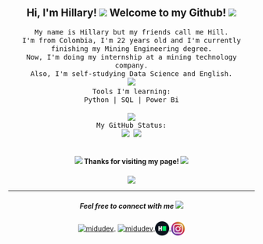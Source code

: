 <p align="center" width="300">
      <h2 align="center"> Hi, I'm Hillary! <img src="https://media.giphy.com/media/daU84afaTNkHoozNI4/giphy.gif" width="50"> Welcome to my Github!  <img src="https://media.giphy.com/media/Ts04d5yw9jJI4qBUFE/giphy.gif" width="30"> </h2>
</p>

<p align="center">
   <samp>
   My name is Hillary but my friends call me Hill. <br /> I'm from Colombia, I'm 22 years old and I'm currently finishing my Mining Engineering degree. <br /> Now, I'm doing my internship at a mining technology company.<br /> Also, I'm self-studying Data Science and English. <br />
    <img src="https://media4.giphy.com/media/1wptBhqkNgW3RwKz8g/giphy.gif?cid=790b76112eb5ec6ad7bcc5a383d48f468952f76d52283558&rid=giphy.gif&ct=s" width="60">
  <br> 
  Tools I'm learning:<br>
  Python | SQL | Power Bi<br><br>
   <img align="center" width="45" src="https://media3.giphy.com/media/ALMAOMdzibUWZtfdX7/200w.webp?cid=ecf05e4705rttzyh32ia75q7zsglq46q8j8ogojhs96w5hmr&rid=200w.webp&ct=s"/><br>
 My GitHub Status:<br>
 <img width="400" src="https://github-readme-stats.vercel.app/api?username=abloominghill&show_icons=true&title_color=262B37&icon_color=FF5757&text_color=262B37">
 <img width="335" src = "https://github-readme-stats.vercel.app/api/top-langs/?username=abloominghill&show_icons=true&layout=compact&title_color=262B37&icon_color=FF5757&text_color=262B37"><br><br>     
  <samp>
</p>
      

<h4 align="center"> <img src="https://media1.giphy.com/media/egY34lzjJ0pni2P9Ma/giphy.gif?cid=790b76118acaadd6e181074c543e354203e5a8a714d51bd8&rid=giphy.gif&ct=s" width="25"> Thanks for visiting my page! <img src="https://media3.giphy.com/media/cYVOZY4kxrIsBOpbwz/200w.webp?cid=ecf05e47256e9vbf2niglihbx2ed8p54rnrnpykjz8j4vwbv&rid=200w.webp&ct=s" width="30"></h4>
      
<p align="center"><img align="center" src="http://estruyf-github.azurewebsites.net/api/VisitorHit?user=abloominghill&repo=abloominghill&countColor&countColor&countColor=#4A5FAF" width="98"/>   
      
---
       
<h5 align="center">Feel free to connect with me <img src="https://media.giphy.com/media/Yq2i0ppH5InKExkg4N/giphy.gif" width="50"></h5>
<p align="center">
   <a href="https://www.linkedin.com/in/hillarymd/" target="blank" style='margin-right:4px'><img align="center" src="https://cdn-icons-png.flaticon.com/512/145/145807.png" alt="midudev" height="28px" width="28px" />   </a>
      <a href="https://twitter.com/abloominghill_" target="blank">
    <img align="center" src="https://cdn-icons-png.flaticon.com/512/179/179342.png" alt="midudev" height="28px" width="28px" />
  </a>
   <a href="https://www.hackerrank.com/abloominghill" target="blank"> <img align="center" src="https://github.com/abloominghill/abloominghill/blob/0d55d161b4630147e5a381f881c0796b8babccf1/imagen_4.svg" alt="midu.dev" height="29px" width="29px" />
  </a> 
    <a href="https://www.instagram.com/abloominghill/" target="blank"> <img align="center" src="https://github.com/abloominghill/abloominghill/blob/509898634141242ff73503a08e1d9f4f4de4649e/imagen_6.svg" alt="midu.dev" height="28px" width="28px" />
  </a>
</p>

